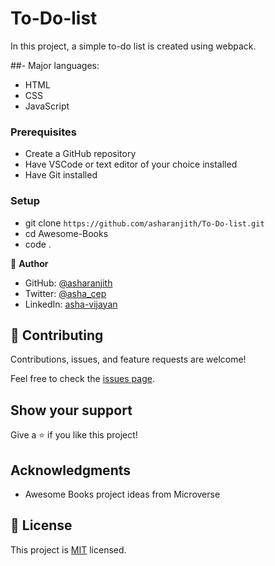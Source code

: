 # To-Do-list

In this project, a simple to-do list is created using webpack.

##- Major languages: 
- HTML
- CSS
- JavaScript

### Prerequisites
- Create a GitHub repository
- Have VSCode or text editor of your choice installed
- Have Git installed

### Setup
- git clone `https://github.com/asharanjith/To-Do-list.git`
- cd Awesome-Books
- code .


👤 **Author**

- GitHub: [@asharanjith](https://github.com/asharanjith)
- Twitter: [@asha_cep](https://twitter.com/asha_cep)
- LinkedIn: [asha-vijayan](https://www.linkedin.com/in/asha-vijayan-67179a18)

## 🤝 Contributing

Contributions, issues, and feature requests are welcome!

Feel free to check the [issues page](../../issues/).

## Show your support

Give a ⭐️ if you like this project!

## Acknowledgments

- Awesome Books project ideas from Microverse 

## 📝 License

This project is [MIT](./LICENSE) licensed.